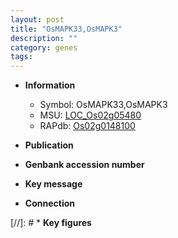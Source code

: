 ```yaml
---
layout: post
title: "OsMAPK33,OsMAPK3"
description: ""
category: genes
tags: 
---
```


* **Information**  
    + Symbol: OsMAPK33,OsMAPK3  
    + MSU: [LOC_Os02g05480](http://rice.uga.edu/cgi-bin/ORF_infopage.cgi?orf=LOC_Os02g05480)  
    + RAPdb: [Os02g0148100](http://rapdb.dna.affrc.go.jp/viewer/gbrowse_details/irgsp1?name=Os02g0148100)  

* **Publication**  

* **Genbank accession number**  

* **Key message**  

* **Connection**  

[//]: # * **Key figures**  



